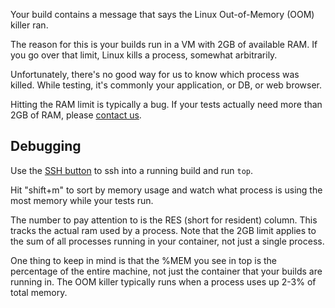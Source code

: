 <!--

title: OOM killer ran
last_updated: Feb 2, 2013

-->

Your build contains a message that says the Linux Out-of-Memory (OOM)
killer ran.

The reason for this is your builds run in a VM with 2GB of
available RAM. If you go over that limit, Linux kills a process,
somewhat arbitrarily.

Unfortunately, there's no good way for us to know which process
was killed. While testing, it's commonly your application, or
DB, or web browser.

Hitting the RAM limit is typically a bug. If your tests actually
need more than 2GB of RAM, please [contact us](mailto:sayhi@circleci.com).

## Debugging

Use the [SSH button](/docs/ssh-build)
to ssh into a running build and run `top`.

Hit "shift+m" to sort by memory usage and watch what process is using the most memory while your tests run.

The number to pay attention to is the RES (short for resident) column. This tracks the actual ram used by a process. Note that the 2GB limit applies to the sum of all processes running in your container, not just a single process.

One thing to keep in mind is that the %MEM you see in top is the percentage of the entire machine, not just the container that your builds are running in. The OOM killer typically runs when a process uses up 2-3% of total memory.
